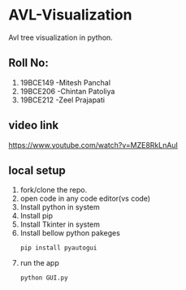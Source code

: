 # AVL-Visualization

Avl tree visualization in python.

## Roll No:

1. 19BCE149 -Mitesh Panchal
2. 19BCE206 -Chintan Patoliya
3. 19BCE212 -Zeel Prajapati

## video link

https://www.youtube.com/watch?v=MZE8RkLnAuI

## local setup

1. fork/clone the repo.
2. open code in any code editor(vs code)
3. Install python in system
4. Install pip
5. Install Tkinter in system
6. Install bellow python pakeges
   ```
   pip install pyautogui
   ```
7. run the app
   ```
   python GUI.py
   ```
